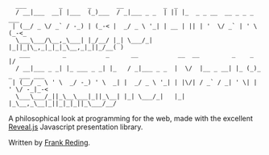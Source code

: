       ___         _       _       __           _  _
      / __|___  __| |___  (_)___  / _|___ _ _  | || |_  _ _ __  __ _ _ _  ___
     | (__/ _ \/ _` / -_) | (_-< |  _/ _ \ '_| | __ | || | '  \/ _` | ' \(_-<_
      \___\___/\__,_\___| |_/__/ |_| \___/_|   |_||_|\_,_|_|_|_\__,_|_||_/__( )
       ___         _           _      __           __  __         _    _    |/
      / __|___ _ _| |_ ___ _ _| |_   / _|___ _ _  |  \/  |__ _ __| |_ (_)_ _  ___ ___
     | (__/ _ \ ' \  _/ -_) ' \  _| |  _/ _ \ '_| | |\/| / _` / _| ' \| | ' \/ -_|_-<
      \___\___/_||_\__\___|_||_\__| |_| \___/_|   |_|  |_\__,_\__|_||_|_|_||_\___/__/

A philosophical look at programming for the web, made with the excellent [Reveal.js](https://github.com/hakimel/reveal.js) Javascript presentation library.

Written by [Frank Reding](http://twitter.com/mottokrosh).